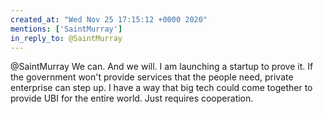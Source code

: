 ```yaml
---
created_at: "Wed Nov 25 17:15:12 +0000 2020"
mentions: ['SaintMurray']
in_reply_to: @SaintMurray
---
```


@SaintMurray We can. And we will. I am launching a startup to prove it. If the government won't provide services that the people need, private enterprise can step up. I have a way that big tech could come together to provide UBI for the entire world. Just requires cooperation.